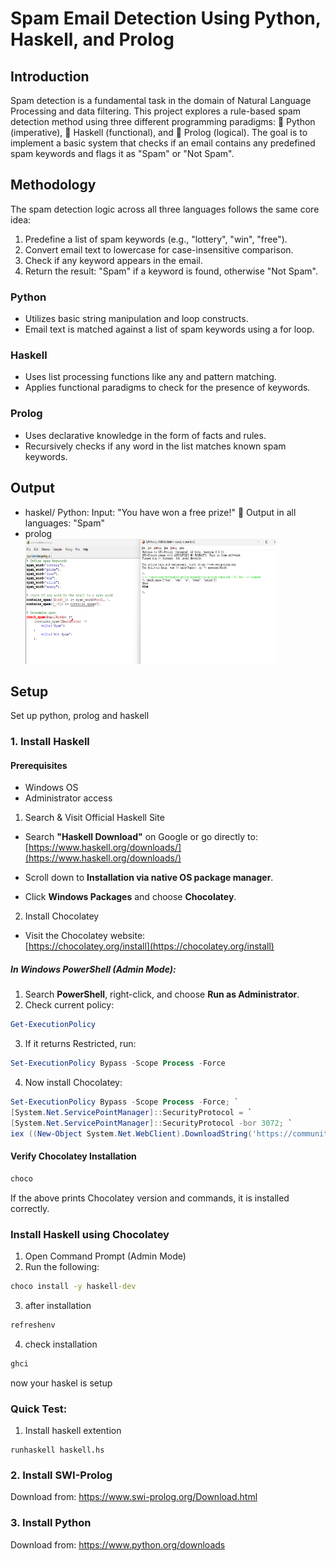 # Spam Email Detection Using Python, Haskell, and Prolog 

## Introduction
Spam detection is a fundamental task in the domain of Natural Language Processing and data
filtering. This project explores a rule-based spam detection method using three different
programming paradigms:
 Python (imperative),
 Haskell (functional), and
 Prolog (logical).
The goal is to implement a basic system that checks if an email contains any predefined spam
keywords and flags it as "Spam" or "Not Spam". 
## Methodology 
The spam detection logic across all three languages follows the same core idea:
1. Predefine a list of spam keywords (e.g., "lottery", "win", "free").
2. Convert email text to lowercase for case-insensitive comparison.
3. Check if any keyword appears in the email.
4. Return the result: "Spam" if a keyword is found, otherwise "Not Spam".
### Python
- Utilizes basic string manipulation and loop constructs.
- Email text is matched against a list of spam keywords using a for loop.
### Haskell
- Uses list processing functions like any and pattern matching.
- Applies functional paradigms to check for the presence of keywords.
### Prolog
- Uses declarative knowledge in the form of facts and rules.
- Recursively checks if any word in the list matches known spam keywords.

## Output
- haskel/ Python:
  Input: "You have won a free prize!"
   Output in all languages: "Spam"
- prolog<br>
  <img 
    src="Screenshot 2025-05-21 125334.png"  width="400" height="200">
## Setup
Set up python, prolog and haskell
### 1. Install Haskell

#### Prerequisites

- Windows OS
- Administrator access

1. Search & Visit Official Haskell Site

- Search **"Haskell Download"** on Google or go directly to:  
  [https://www.haskell.org/downloads/](https://www.haskell.org/downloads/)

- Scroll down to **Installation via native OS package manager**.

- Click **Windows Packages** and choose **Chocolatey**.
 
2. Install Chocolatey

- Visit the Chocolatey website:  
  [https://chocolatey.org/install](https://chocolatey.org/install)
##### In **Windows PowerShell (Admin Mode)**:
1. Search **PowerShell**, right-click, and choose **Run as Administrator**.
2. Check current policy:
 
```powershell
Get-ExecutionPolicy
```
3. If it returns Restricted, run:
```powershell
Set-ExecutionPolicy Bypass -Scope Process -Force
```
4. Now install Chocolatey:
```powershell
Set-ExecutionPolicy Bypass -Scope Process -Force; `
[System.Net.ServicePointManager]::SecurityProtocol = `
[System.Net.ServicePointManager]::SecurityProtocol -bor 3072; `
iex ((New-Object System.Net.WebClient).DownloadString('https://community.chocolatey.org/install.ps1'))
```
#### Verify Chocolatey Installation
```powershell
choco
```
If the above prints Chocolatey version and commands, it is installed correctly.

### Install Haskell using Chocolatey
1. Open Command Prompt (Admin Mode)
2. Run the following:
```cmd
choco install -y haskell-dev
```
3. after installation
```cmd
refreshenv
```
4. check installation
```cmd
ghci
```
now your haskel is setup 
### Quick Test:
1. Install haskell extention
```terminal
runhaskell haskell.hs
```
### 2. Install SWI-Prolog
Download from: https://www.swi-prolog.org/Download.html
###  3. Install Python 
Download from: https://www.python.org/downloads
   




 
